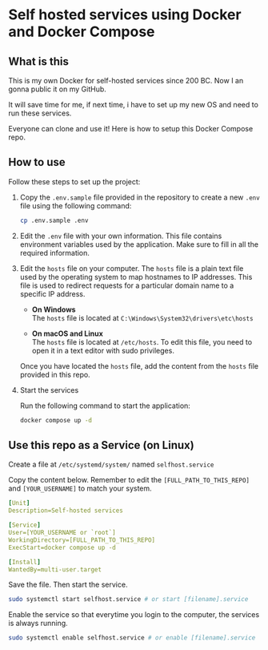 # Self hosted services using Docker and Docker Compose

## What is this

This is my own Docker for self-hosted services since 200 BC. Now I an gonna public it on my GitHub.

It will save time for me, if next time, i have to set up my new OS and need to run these services.

Everyone can clone and use it! Here is how to setup this Docker Compose repo.

## How to use

Follow these steps to set up the project:

1. Copy the `.env.sample` file provided in the repository to create a new `.env` file using the following command:

    ```bash
    cp .env.sample .env
    ```

2. Edit the `.env` file with your own information. This file contains environment variables used by the application. Make sure to fill in all the required information.

3. Edit the `hosts` file on your computer. The `hosts` file is a plain text file used by the operating system to map hostnames to IP addresses. This file is used to redirect requests for a particular domain name to a specific IP address.

    * <b>On Windows</b>  
       The `hosts` file is located at `C:\Windows\System32\drivers\etc\hosts`

    * <b>On macOS and Linux</b>  
     The `hosts` file is located at `/etc/hosts`. To edit this file, you need to open it in a text editor with sudo privileges.

     Once you have located the `hosts` file, add the content from the `hosts` file provided in this repo.

4. Start the services

    Run the following command to start the application:

    ```bash
    docker compose up -d
    ```

## Use this repo as a Service (on Linux)

Create a file at `/etc/systemd/system/` named `selfhost.service`

Copy the content below. Remember to edit the `[FULL_PATH_TO_THIS_REPO]` and `[YOUR_USERNAME]` to match your system.

```yaml
[Unit]
Description=Self-hosted services

[Service]
User=[YOUR_USERNAME or `root`]
WorkingDirectory=[FULL_PATH_TO_THIS_REPO]
ExecStart=docker compose up -d

[Install]
WantedBy=multi-user.target
```

Save the file. Then start the service.

```sh
sudo systemctl start selfhost.service # or start [filename].service
```

Enable the service so that everytime you login to the computer, the services is always running.

```sh
sudo systemctl enable selfhost.service # or enable [filename].service
```
